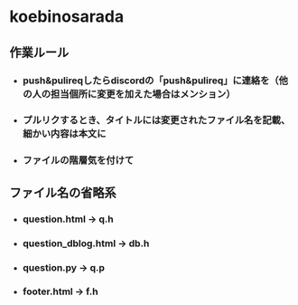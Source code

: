 # koebinosarada
## 作業ルール

* ### push&pulireqしたらdiscordの「push&pulireq」に連絡を（他の人の担当個所に変更を加えた場合はメンション）
* ### プルリクするとき、タイトルには変更されたファイル名を記載、細かい内容は本文に
* ### ファイルの階層気を付けて

## ファイル名の省略系
- ### question.html → q.h
- ### question_dblog.html → db.h
- ### question.py → q.p
- ### footer.html → f.h
